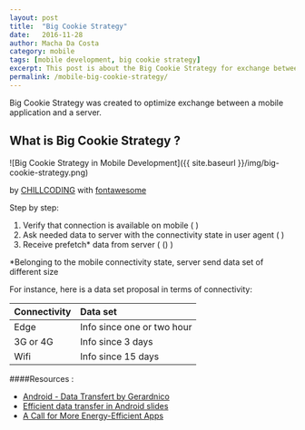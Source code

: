 ```yaml
---
layout: post
title:  "Big Cookie Strategy"
date:   2016-11-28
author: Macha Da Costa
category: mobile
tags: [mobile development, big cookie strategy]
excerpt: This post is about the Big Cookie Strategy for exchange between server and mobile.
permalink: /mobile-big-cookie-strategy/
---
```


Big Cookie Strategy was created to optimize exchange between a mobile application and a server.
 

## What is Big Cookie Strategy ?

![Big Cookie Strategy in Mobile Development]({{ site.baseurl }}/img/big-cookie-strategy.png)

<i class="fa fa-copyright" aria-hiden="true"></i> by [CHILLCODING](https://www.chillcoding.com) with [fontawesome](http://fontawesome.io/cheatsheet/)

<i class="fa fa-list" aria-hiden="true"></i> Step by step:

1. Verify that connection is available on mobile ( <i class="fa fa-exclamation-triangle" aria-hiden="true"></i> <i class="fa fa-plane" aria-hiden="true"></i> )
2. Ask needed data to server with the connectivity state in user agent (<i class="fa fa-exchange" aria-hiden="true"></i> )
3. Receive prefetch* data from server ( <i class="fa fa-database" aria-hiden="true"></i> (<i class="fa fa-signal" aria-hiden="true"></i>) )

*Belonging to the mobile connectivity state, server send data set of different size

For instance, here is a data set proposal in terms of connectivity:

| Connectivity | Data set |
| ---------- | :--------|
| <i class="fa fa-signal" aria-hiden="true"></i> Edge | Info since one or two hour |
| 3G or 4G | Info since 3 days |
| <i class="fa fa-wifi" aria-hiden="true"></i>Wifi | Info since 15 days | 



####Resources :

* [Android - Data Transfert by Gerardnico](http://gerardnico.com/wiki/android/data_transfer)
* [Efficient data transfer in Android slides](http://www.slideshare.net/CotapEng/efficient-data-transfer-tech-talk)
* [A Call for More Energy-Efficient Apps](http://www.research.att.com/articles/featured_stories/2011_03/201102_Energy_efficient?fbid=HZjMhQoG88-)
